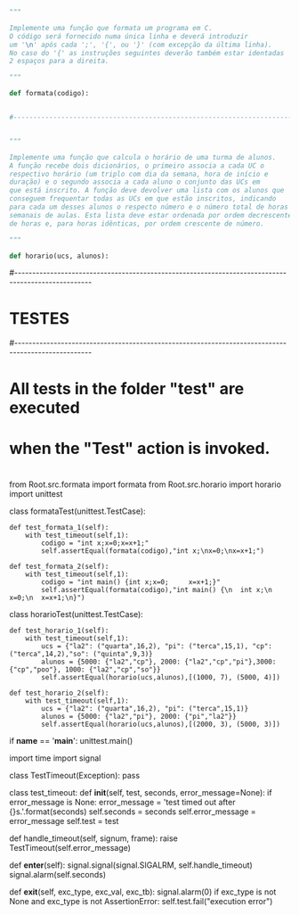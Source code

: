 ```Python
"""

Implemente uma função que formata um programa em C.
O código será fornecido numa única linha e deverá introduzir
um '\n' após cada ';', '{', ou '}' (com excepção da última linha).
No caso do '{' as instruções seguintes deverão também estar identadas
2 espaços para a direita.

"""

def formata(codigo):


#-------------------------------------------------------------------------------------------------


"""

Implemente uma função que calcula o horário de uma turma de alunos.
A função recebe dois dicionários, o primeiro associa a cada UC o
respectivo horário (um triplo com dia da semana, hora de início e
duração) e o segundo associa a cada aluno o conjunto das UCs em
que está inscrito. A função deve devolver uma lista com os alunos que
conseguem frequentar todas as UCs em que estão inscritos, indicando
para cada um desses alunos o respecto número e o número total de horas
semanais de aulas. Esta lista deve estar ordenada por ordem decrescente
de horas e, para horas idênticas, por ordem crescente de número.

"""

def horario(ucs, alunos):


```



#---------------------------------------------------------------------------------------------------
# TESTES
#---------------------------------------------------------------------------------------------------


##
#
# All tests in the folder "test" are executed
# when the "Test" action is invoked.
#
##

from Root.src.formata import formata
from Root.src.horario import horario
import unittest

class formataTest(unittest.TestCase):

    def test_formata_1(self):
        with test_timeout(self,1):
            codigo = "int x;x=0;x=x+1;"
            self.assertEqual(formata(codigo),"int x;\nx=0;\nx=x+1;")

    def test_formata_2(self):
        with test_timeout(self,1):
            codigo = "int main() {int x;x=0;     x=x+1;}"
            self.assertEqual(formata(codigo),"int main() {\n  int x;\n  x=0;\n  x=x+1;\n}")

class horarioTest(unittest.TestCase):

    def test_horario_1(self):
        with test_timeout(self,1):
            ucs = {"la2": ("quarta",16,2), "pi": ("terca",15,1), "cp": ("terca",14,2),"so": ("quinta",9,3)}
            alunos = {5000: {"la2","cp"}, 2000: {"la2","cp","pi"},3000: {"cp","poo"}, 1000: {"la2","cp","so"}}
            self.assertEqual(horario(ucs,alunos),[(1000, 7), (5000, 4)])

    def test_horario_2(self):
        with test_timeout(self,1):
            ucs = {"la2": ("quarta",16,2), "pi": ("terca",15,1)}
            alunos = {5000: {"la2","pi"}, 2000: {"pi","la2"}}
            self.assertEqual(horario(ucs,alunos),[(2000, 3), (5000, 3)])

if __name__ == '__main__':
    unittest.main()

import time
import signal

class TestTimeout(Exception):
    pass

class test_timeout:
  def __init__(self, test, seconds, error_message=None):
    if error_message is None:
      error_message = 'test timed out after {}s.'.format(seconds)
    self.seconds = seconds
    self.error_message = error_message
    self.test = test

  def handle_timeout(self, signum, frame):
    raise TestTimeout(self.error_message)

  def __enter__(self):
    signal.signal(signal.SIGALRM, self.handle_timeout)
    signal.alarm(self.seconds)

  def __exit__(self, exc_type, exc_val, exc_tb):
    signal.alarm(0)
    if exc_type is not None and exc_type is not AssertionError:
        self.test.fail("execution error")
